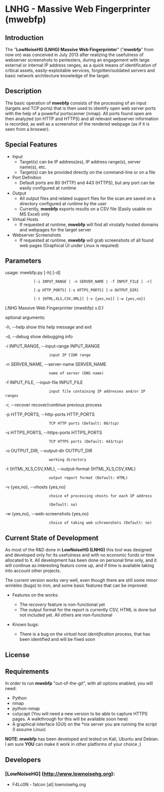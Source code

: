 # LNHG - Massive Web Fingerprinter (mwebfp)

## Introduction

The "**LowNoiseHG (LNHG) Massive Web Fingerprinter**" ("**mwebfp**" from now on) was conceived in July 2013 after realizing the usefulness of webserver screenshots to pentesters, during an engagement with large external or internal IP address ranges, as a quick means of identification of critical assets, easily-exploitable services, forgotten/outdated servers and basic network architecture knowledge of the target.

## Description

The basic operation of **mwebfp** consists of the processing of an input (targets and TCP ports) that is then used to identify open web server ports with the help of a powerful portscanner (nmap). All ports found open are then analyzed (on HTTP and HTTPS) and all relevant webserver information is recorded, as well as a screenshot of the rendered webpage (as if it is seen from a broswer). 

## Special Features

- Input
  - Target(s) can be IP address(es), IP address range(s), server name(s), etc.
  - Target(s) can be provided directly on the command-line or on a file
- Port Definition
  - Default ports are 80 (HTTP) and 443 (HTTPS), but any port can be easily configured at runtime
- Output
  - All output files and related support files for the scan are saved on a directory configured at runtime by the user
  - Currently, **mwebfp** exports results on a CSV file (Easily usable on MS Excel) only
- Virtual Hosts
  - If requested at runtime, **mwebfp** will find all virutally hosted domains and webpages for the target server
- Webserver Screenshots
  - If requested at runtime, **mwebfp** will grab screenshots of all found web pages (Graphical UI under Linux is required)

## Parameters

usage: mwebfp.py [-h] [-d]

                 [-i INPUT_RANGE | -n SERVER_NAME | -f INPUT_FILE | -r]

                 [-p HTTP_PORTS] [-s HTTPS_PORTS] [-o OUTPUT_DIR]

                 [-t {HTML,XLS,CSV,XML}] [-v {yes,no}] [-w {yes,no}]

LNHG Massive Web Fingerprinter (mwebfp) v.0.1

optional arguments:

  -h, --help            show this help message and exit

  -d, --debug           show debugging info

  -i INPUT_RANGE, --input-range INPUT_RANGE

                        input IP CIDR range

  -n SERVER_NAME, --server-name SERVER_NAME

                        name of server (DNS name)

  -f INPUT_FILE, --input-file INPUT_FILE

                        input file containing IP addresses and/or IP ranges

  -r, --recover         recover/continue previous process

  -p HTTP_PORTS, --http-ports HTTP_PORTS

                        TCP HTTP ports (Default: 80/tcp)

  -s HTTPS_PORTS, --https-ports HTTPS_PORTS

                        TCP HTTPS ports (Default: 443/tcp)

  -o OUTPUT_DIR, --output-dir OUTPUT_DIR

                        working directory

  -t {HTML,XLS,CSV,XML}, --output-format {HTML,XLS,CSV,XML}

                        output report format (Default: HTML)

  -v {yes,no}, --vhosts {yes,no}

                        choice of processing vhosts for each IP address

                        (Default: no)

  -w {yes,no}, --web-screenshots {yes,no}

                        choice of taking web schreenshots (Default: no)


## Current State of Development

As most of the R&D done in **LowNoiseHG (LNHG)** this tool was designed and developed only for its usefulness and with no economic funds or time allocated to it. All development has been done on personal time only, and it will continue as interesting featurs come up, and if time is available taking into account other projects.

The current version works very well, even though there are still some minor wrinkles (bugs) to iron, and some basic features that can be improved:

- Features on the works:
  - The *recovery* feature is non-functional yet
  - The output format for the report is currently CSV, HTML is done but not included yet. All others are non-functional

- Known bugs:
  - There is a bug on the *virtual host identification* process, that has been identified and will be fixed soon
 
## License

## Requirements

In order to run **mwebfp** "out-of-the-git", with all options enabled, you will need:

- Python
- nmap
- python-nmap
- cutycapt (You will need a new version to be able to capture HTTPS pages. A walkthrough for this will be available soon here)
- A graphical interface (GUI) on the \*nix server you are running the script (I assume Linux)

**NOTE: mwebfp** has been developed and tested on Kali, Ubuntu and Debian. I am sure **YOU** can make it work in other platforms of your choice ;)

## Developers

### [LowNoiseHG] (http://www.lownoisehg.org):

- F4Lc0N - falcon [at] lownoisehg.org

